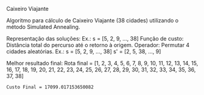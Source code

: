 Caixeiro Viajante

Algoritmo para cálculo de Caixeiro Viajante (38 cidades) utilizando o método Simulated Annealing.

Representação das soluções: Ex.: s = [5, 2, 9, ..., 38]
Função de custo: Distância total do percurso até o retorno à origem.
Operador: Permutar 4 cidades aleatórias. Ex.: s = [5, 2, 9, ..., 38]    s' = [2, 5, 38, ..., 9]

Melhor resultado final:
    Rota final = [1, 2, 3, 4, 5, 6, 7, 8, 9, 10, 11, 12, 13, 14, 15, 16, 17, 18, 19, 20, 21, 22, 23, 24, 25, 26, 27, 28, 29, 30, 31, 32, 33, 34, 35, 36, 37, 38]
    
    Custo Final = 17099.017153650082
